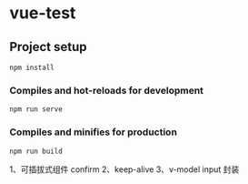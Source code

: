 # vue-test

## Project setup
```
npm install
```

### Compiles and hot-reloads for development
```
npm run serve
```

### Compiles and minifies for production
```
npm run build
```

1、可插拔式组件 confirm
2、keep-alive
3、v-model input 封装

